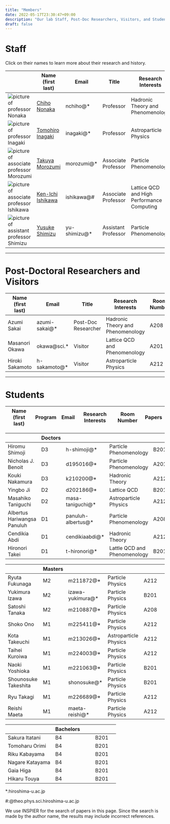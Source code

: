```yaml
---
title: "Members"
date: 2022-05-17T23:30:47+09:00
description: "Our lab Staff, Post-Doc Researchers, Visitors, and Students"
draft: false
---
```


# Staff
Click on their names to learn more about their research and history.

| | Name (first last) | Email | Title | Research Interests | Room Number | Papers |
| --- | ---- | ---- | ---- | ---- | ---- | ---- |
| ![picture of professor Nonaka](imgs/staff/nonaka_atarashi.jpg "memberimg") | [Chiho Nonaka](https://seeds.office.hiroshima-u.ac.jp/profile/en.d02aa0cf7fd0bf59520e17560c007669.html) | nchiho@* | Professor | Hadronic Theory and Phenomenology | A204 | [INSPIRE-HEP](https://inspirehep.net/search?p=a+chiho+nonaka) |
| ![picture of professor Inagaki](imgs/staff/inagaki_atarashi.jpg "memberimg") | [Tomohiro Inagaki](https://home.hiroshima-u.ac.jp/inagaki/) | inagaki@*| Professor | Astroparticle Physics | Media Center | [INSPIRE-HEP](https://inspirehep.net/search?p=a+tomohiro+inagaki) |
| ![picture of associate professor Morozumi](imgs/staff/morozumi_atarashi.jpg "memberimg") | [Takuya Morozumi](members/morozumi) | morozumi@* | Associate Professor | Particle Phenomenology | A202 | [INSPIRE-HEP](https://inspirehep.net/search?p=a+t.+morozumi) |
| ![picture of associate professor Ishikawa](imgs/staff/ishikawa_20210104.jpg "memberimg") | [Ken-Ichi Ishikawa](members/ishikawa) | ishikawa@# | Associate Professor | Lattice QCD and High Performance Computing | A203 | [INSPIRE-HEP](https://inspirehep.net/search?p=a+k.+i.+ishikawa) |
| ![picture of assistant professor Shimizu](imgs/staff/YusukeShimizu_atarashi.jpg "memberimg") | [Yusuke Shimizu](members/shimizu) | yu-shimizu@* | Assistant Professor | Particle Phenomenology | A201 | [INSPIRE-HEP](https://inspirehep.net/search?p=a+Yusuke.Shimizu.1) |

---

# Post-Doctoral Researchers and Visitors
| Name (first last) | Email         | Title               | Research Interests                | Room Number | Papers |
|-----------------|---------------|---------------------|-----------------------------------|-------------| ------ |
| Azumi Sakai     | azumi-sakai@* | Post-Doc Researcher | Hadronic Theory and Phenomenology | A208        | [INSPIRE-HEP](https://inspirehep.net/search?p=a+A.Sakai.4) |
| Masanori Okawa  | okawa@sci.*   | Visitor             | Lattice QCD and Phenomenology | A201        | [INSPIRE-HEP](https://inspirehep.net/search?p=a+m.+okawa) |
| Hiroki Sakamoto | h-sakamoto@*  | Visitor             | Astroparticle Physics         | A212        | [INSPIRE-HEP](https://inspirehep.net/search?p=a+H.Sakamoto.4) |

---

# Students
| Name (first last)                        | Program | Email       | Research Interests     | Room Number | Papers  |
|-----------------------------|-------|-------------|------------------------|-------------|---------|

|   | Doctors  |  |  | | |
|-----------------------------|-------|-------------|------------------------|-------------|---------|
| Hiromu Shimoji              | D3    | h-shimoji@* | Particle Phenomenology | B201        | [INSPIRE-HEP](https://inspirehep.net/search?p=a+Hiromu+Shimoji)  |
| Nicholas J. Benoit          | D3    | d195016@*   | Particle Phenomenology | A201        | [INSPIRE-HEP](https://inspirehep.net/search?p=a+N.J.Benoit.1) |
| Kouki Nakamura              | D3    | k210200@*   | Hadronic Theory        | A212        | [INSPIRE-HEP](https://inspirehep.net/search?p=a+K.Nakamura.1) |
| Yingbo Ji                   | D2    | d202186@*   | Lattice QCD            | B201        |   |
| Masahiko Taniguchi          | D2    | masa-taniguchi@* | Astroparticle Physics  | A212        |  [INSPIRE-HEP](https://inspirehep.net/search?p=a+M.Taniguchi.1) |
| Albertus Hariwangsa Panuluh | D1    | panuluh-albertus@* | Particle Phenomenology | A208        | [ORCID]( https://orcid.org/0000-0003-1393-5713) |
| Cendikia Abdi               | D1    | cendikiaabdi@* | Hadronic Theory        | A212        |   |
| Hironori Takei              | D1    |  t-hironori@* | Lattle QCD and Phenomenology | B201        |   |


|   | Masters  |  |  | | |
|----------------------------------|------|-------------|--------------|------|-----------------------------------------------------------------------|
| Ryuta Fukunaga              | M2    | m211872@* | Particle Physics | A212        |   |
| Yukimura Izawa              | M2    | izawa-yukimura@* | Particle Physics | B201        |   |
| Satoshi Tanaka              | M2    | m210887@* | Particle Physics | A208        |   |
| Shoko Ono                   | M1    | m225411@* | Particle Physics | A212        |   |
| Kota Takeuchi               | M1    | m213026@* | Astroparticle Physics | A212        |   |
| Taihei Kuroiwa              | M1    | m224003@* | Particle Physics | A212        |   |
| Naoki Yoshioka              | M1    | m221063@* | Particle Physics | B201        |   |
| Shounosuke Takeshita        | M1    | shonosuke@* | Particle Physics | B201        |   |
| Ryu Takagi                  | M1    | m226689@* | Particle Physics | A212        |   |
| Reishi Maeta                | M1    | maeta-reishi@* | Particle Physics | A212        |   |

|   | Bachelors |  |  | | |
|----------------------------------|------|-------------|--------------|------|-----------------------------------------------------------------------|
| Sakura Itatani              | B4    |             |                        | B201        |   |
| Tomoharu Orimi              | B4    |             |                        | B201        |   |
| Riku Kabayama               | B4    |             |                        | B201        |   |
| Nagare Katayama             | B4    |             |                        | B201        |   |
| Gaia Higa                   | B4    |             |                        | B201        |   |
| Hikaru Touya                | B4    |             |                        | B201        |   |

*:hiroshima-u.ac.jp

#:@theo.phys.sci.hiroshima-u.ac.jp

We use INSPIER for the search of papers in this page.
Since the search is made by the author name, the results may include incorrect references.

